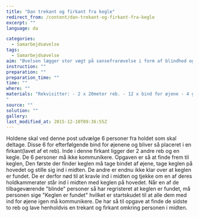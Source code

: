 ```yaml
---
title: "Dan trekant og firkant fra kegle"
redirect_from: /content/dan-trekant-og-firkant-fra-kegle
excerpt: ""
language: da

categories: 
  - Samarbejdsøvelse
tags: 
  - Samarbejdsøvelse
aim: "Øvelsen lægger stor vægt på sansefrarøvelse i form af blindhed og stumhed. Dette stiller store krav til holdenes samarbejdsevner, da de skal samarbejde med sanser som de i normale sammenhænge ikke ville bruge."
instruction: ""
preparation: ""
preparation_time: ""
time: ""
where: ""
materials: "Rekvisitter: - 2 x 20meter reb. - 12 x bind for øjene - 4 gange korte reb. - 2 kegler.
"
source: ""
solution: ""
gallery:
last_modified_at: 2015-12-10T09:36:55Z
---
```

Holdene skal ved denne post udvælge 6 personer fra holdet som skal deltage. Disse 6 for efterfølgende bind for øjenene og bliver så placeret i en firkant(lavet af et reb). Inde i denne firkant ligger der 2 andre reb og en kegle. De 6 personer må ikke kommunikere. Opgaven er så at finde frem til keglen, Den første der finder keglen må tage bindet af øjene, tage keglen på hovedet og stille sig ind i midten. De andre er endnu ikke klar over at keglen er fundet. De er derfor nød til at kravle ind i midten og tjekke om en af deres holdkammerater står ind i midten med keglen på hovedet. Når en af de tilbageværende "blinde" personer så har regristeret at keglen er fundet, må personen sige "Keglen er fundet" hvilket er startskudet til at alle dem med ind for øjene igen må kommunikere. De har så til opgave at finde de sidste to reb og lave henholdvis en trekant og firkant omkring personen i midten.
